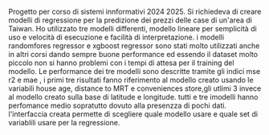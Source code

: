 Progetto per corso di sistemi innformativi 2024 2025.
Si richiedeva di creare modelli di regressione per la predizione dei prezzi delle case di un'area di Taiwan.
Ho utilizzato tre modelli differenti, modello lineare per semplicità di uso e velocità di esecuzione e facilità di interpretazione.
i modelli randomfores regressor e xgboost regressor sono stati molto utilizzati anche in altri corsi dando sempre buone performance ed essendo il dataset molto piccolo non si hanno problemi con i tempi di attesa per il training del modello. 
Le performance dei tre modelli sono descritte tramite gli indici mse r2 e mae , i primi tre risultati fanno riferimento al modello creato usando le variabili house age, distance to MRT e conveniences store,gli utlimi 3 invece al modello creato sulla base di latitude e longitude.
tutti e tre imodelli hanno perfomance medio sopratutto dovuto alla presenzza di pochi dati.
l'interfaccia creata permette di scegliere quale modello usare e quale set di variablili usare per la regressione.
